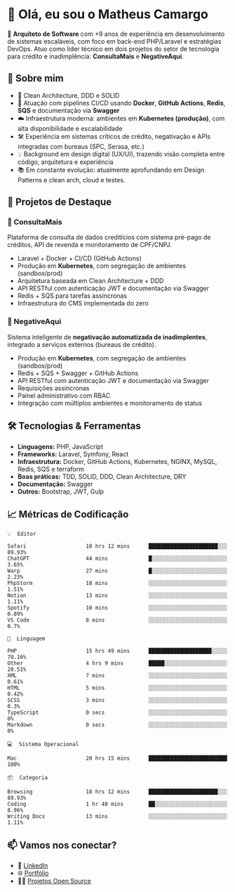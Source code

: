 # 👋 Olá, eu sou o Matheus Camargo

🎯 **Arquiteto de Software** com +9 anos de experiência em desenvolvimento de sistemas escaláveis, com foco em back-end PHP/Laravel e estratégias DevOps. Atuo como líder técnico em dois projetos do setor de tecnologia para crédito e inadimplência: **ConsultaMais** e **NegativeAqui**.

## 🧠 Sobre mim

- 🚀 Clean Architecture, DDD e SOLID
- 🔁 Atuação com pipelines CI/CD usando **Docker**, **GitHub Actions**, **Redis**, **SQS** e documentação via **Swagger**
- ☁️ Infraestrutura moderna: ambientes em **Kubernetes (produção)**, com alta disponibilidade e escalabilidade
- 🛠️ Experiência em sistemas críticos de crédito, negativação e APIs integradas com bureaus (SPC, Serasa, etc.)
- 💡 Background em design digital (UX/UI), trazendo visão completa entre código, arquitetura e experiência
- 📚 Em constante evolução: atualmente aprofundando em Design Patterns e clean arch, cloud e testes.

## 🚧 Projetos de Destaque

### 🔹 ConsultaMais
Plataforma de consulta de dados creditícios com sistema pré-pago de créditos, API de revenda e monitoramento de CPF/CNPJ.

- Laravel + Docker + CI/CD (GitHub Actions)
- Produção em **Kubernetes**, com segregação de ambientes (sandbox/prod)
- Arquitetura baseada em Clean Architecture + DDD
- API RESTful com autenticação JWT e documentação via Swagger
- Redis + SQS para tarefas assíncronas
- Infraestrutura do CMS implementada do zero

### 🔹 NegativeAqui
Sistema inteligente de **negativação automatizada de inadimplentes**, integrado a serviços externos (bureaus de crédito).

- Produção em **Kubernetes**, com segregação de ambientes (sandbox/prod)
- Redis + SQS + Swagger + GitHub Actions
- API RESTful com autenticação JWT e documentação via Swagger
- Requisições assíncronas
- Painel administrativo com RBAC
- Integração com múltiplos ambientes e monitoramento de status

## 🛠️ Tecnologias & Ferramentas

- **Linguagens:** PHP, JavaScript
- **Frameworks:** Laravel, Symfony, React
- **Infraestrutura:** Docker, GitHub Actions, Kubernetes, NGINX, MySQL, Redis, SQS e terraform
- **Boas práticas:** TDD, SOLID, DDD, Clean Architecture, DRY
- **Documentação:** Swagger
- **Outros:** Bootstrap, JWT, Gulp

## 📈 Métricas de Codificação

```text
💡  Editor

Safari                   18 hrs 12 mins      ██████████████████████░░░     89.93%
ChatGPT                  44 mins             █░░░░░░░░░░░░░░░░░░░░░░░░      3.65%
Warp                     27 mins             █░░░░░░░░░░░░░░░░░░░░░░░░      2.23%
PhpStorm                 18 mins             ░░░░░░░░░░░░░░░░░░░░░░░░░      1.51%
Notion                   13 mins             ░░░░░░░░░░░░░░░░░░░░░░░░░      1.11%
Spotify                  10 mins             ░░░░░░░░░░░░░░░░░░░░░░░░░      0.89%
VS Code                  8 mins              ░░░░░░░░░░░░░░░░░░░░░░░░░       0.7%
```
```text
💬  Linguagem

PHP                      15 hrs 49 mins      ████████████████████░░░░░     78.16%
Other                    4 hrs 9 mins        █████░░░░░░░░░░░░░░░░░░░░     20.51%
XML                      7 mins              ░░░░░░░░░░░░░░░░░░░░░░░░░      0.61%
HTML                     5 mins              ░░░░░░░░░░░░░░░░░░░░░░░░░      0.42%
SCSS                     3 mins              ░░░░░░░░░░░░░░░░░░░░░░░░░       0.3%
TypeScript               0 secs              ░░░░░░░░░░░░░░░░░░░░░░░░░         0%
Markdown                 0 secs              ░░░░░░░░░░░░░░░░░░░░░░░░░         0%
```
```text
💻  Sistema Operacional

Mac                      20 hrs 15 mins      █████████████████████████       100%
```
```text
📦  Categoria

Browsing                 18 hrs 12 mins      ██████████████████████░░░     89.93%
Coding                   1 hr 48 mins        ██░░░░░░░░░░░░░░░░░░░░░░░      8.96%
Writing Docs             13 mins             ░░░░░░░░░░░░░░░░░░░░░░░░░      1.11%
```

## 📫 Vamos nos conectar?

- 💼 [LinkedIn](https://www.linkedin.com/in/matheuscamargoxavier)
- 🌐 [Portfólio](https://matheuscamargo.co)
- 🧑‍💻 [Projetos Open Source](https://github.com/bymatheus)
